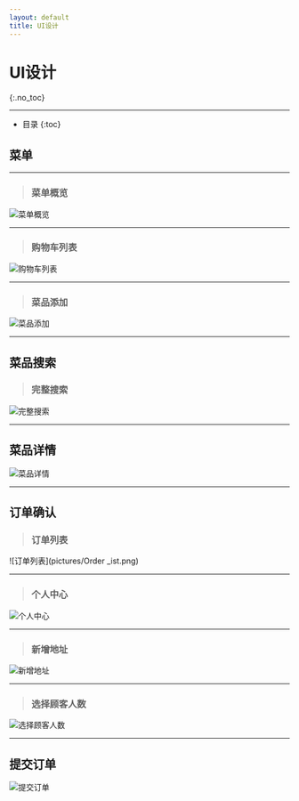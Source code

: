 ```yaml
---
layout: default
title: UI设计
---
```


# UI设计
{:.no_toc}
* * *
* 目录
{:toc}

## 菜单
* * *
> ### 菜单概览

![菜单概览](pictures/Menu_overview.png)
- - -
> ### 购物车列表

![购物车列表](pictures/Menu_overview)
- - -
> ### 菜品添加

![菜品添加]()
- - -
## 菜品搜索

> ### 完整搜索

![完整搜索]()
* * *
## 菜品详情

![菜品详情](pictures/Dishes_Details.png)
- - -
## 订单确认

> ### 订单列表

![订单列表](pictures/Order _ist.png)
_ _ _
> ### 个人中心

![个人中心](pictures/Personal_Center.png)
_ _ _
> ### 新增地址

![新增地址](pictures/Select_address.png)
_ _ _
> ### 选择顾客人数

![选择顾客人数]()
_ _ _
## 提交订单
![提交订单](pictures/place_order.png)
